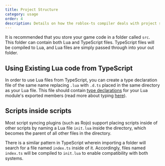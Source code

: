 ```yaml
---
title: Project Structure
category: usage
order: 4
description: Details on how the roblox-ts compiler deals with project structure and files.
---
```


It is recommended that you store your game code in a folder called `src`. This folder can contain both Lua and TypeScript files. TypeScript files will be compiled to Lua, and Lua files are simply passed through into your out folder.

## Using Existing Lua code from TypeScript

In order to use Lua files from TypeScript, you can create a type declaration file of the same name replacing `.lua` with `.d.ts` placed in the same directory as your Lua file. This file should contain [type declarations](https://www.typescriptlang.org/docs/handbook/declaration-files/by-example.html) for your Lua module's exported members (read more about typing [here](/docs/usage/types)).

## Scripts inside scripts
Most script syncing plugins (such as Rojo) support placing scripts inside of other scripts by naming a Lua file `init.lua` inside the directory, which becomes the parent of all other files in the directory. 

There is a similar pattern in TypeScript wherein importing a folder will search for a file named `index.ts` inside of it. Accordingly, files named `index.ts` will be compiled to `init.lua` to enable compatibility with both systems.
